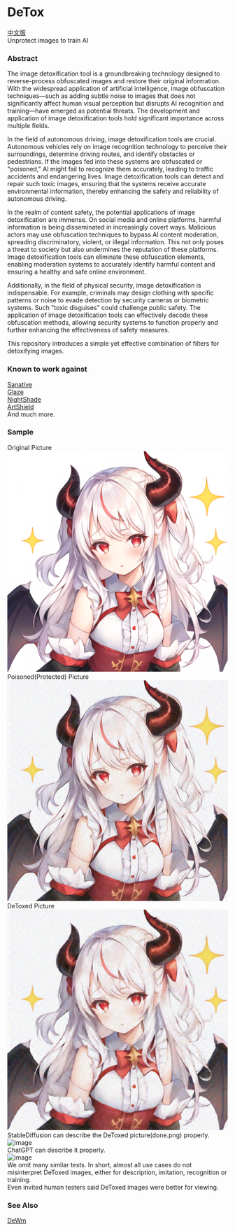 # DeTox
[中文版](./README_CN.md)  
Unprotect images to train AI

### Abstract

The image detoxification tool is a groundbreaking technology designed to reverse-process obfuscated images and restore their original information. With the widespread application of artificial intelligence, image obfuscation techniques—such as adding subtle noise to images that does not significantly affect human visual perception but disrupts AI recognition and training—have emerged as potential threats. The development and application of image detoxification tools hold significant importance across multiple fields.

In the field of autonomous driving, image detoxification tools are crucial. Autonomous vehicles rely on image recognition technology to perceive their surroundings, determine driving routes, and identify obstacles or pedestrians. If the images fed into these systems are obfuscated or "poisoned," AI might fail to recognize them accurately, leading to traffic accidents and endangering lives. Image detoxification tools can detect and repair such toxic images, ensuring that the systems receive accurate environmental information, thereby enhancing the safety and reliability of autonomous driving.

In the realm of content safety, the potential applications of image detoxification are immense. On social media and online platforms, harmful information is being disseminated in increasingly covert ways. Malicious actors may use obfuscation techniques to bypass AI content moderation, spreading discriminatory, violent, or illegal information. This not only poses a threat to society but also undermines the reputation of these platforms. Image detoxification tools can eliminate these obfuscation elements, enabling moderation systems to accurately identify harmful content and ensuring a healthy and safe online environment.

Additionally, in the field of physical security, image detoxification is indispensable. For example, criminals may design clothing with specific patterns or noise to evade detection by security cameras or biometric systems. Such "toxic disguises" could challenge public safety. The application of image detoxification tools can effectively decode these obfuscation methods, allowing security systems to function properly and further enhancing the effectiveness of safety measures.

This repository introduces a simple yet effective combination of filters for detoxifying images.

### Known to work against

[Sanative](https://app.sanative.ai/shield)  
[Glaze](https://glaze.cs.uchicago.edu/what-is-glaze.html)  
[NightShade](https://github.com/Shawn-Shan/nightshade-release)  
[ArtShield](https://artshield.io/)  
And much more.  

### Sample
Original Picture  
![Original Picture](./or.png)  
Poisoned(Protected) Picture  
![Protected Picture](./pr.png)  
DeToxed Picture  
![DeToxed Picture](./done.png)  
StableDiffusion can describe the DeToxed picture(done.png) properly.  
<img width="1280" alt="image" src="https://github.com/user-attachments/assets/f716267c-7365-441e-9234-3dc2283b10a7">  
ChatGPT can describe it properly.  
<img width="848" alt="image" src="https://github.com/user-attachments/assets/ed7f02d7-c501-49fa-bf1d-bfe737684dfb">  
We omit many similar tests. In short, almost all use cases do not misinterpret DeToxed images, either for description, imitation, recognition or training.  
Even invited human testers said DeToxed images were better for viewing.  

### See Also
[DeWm](https://github.com/huzpsb/DeWm/)
